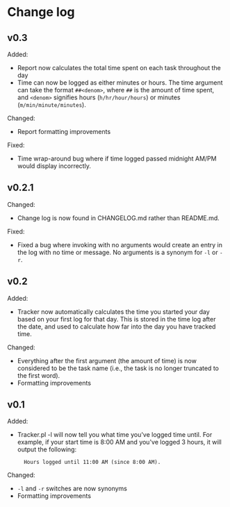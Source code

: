 # Change log

## v0.3

Added:

- Report now calculates the total time spent on each task throughout the day
- Time can now be logged as either minutes or hours. The time argument can take
  the format `##<denom>`, where `##` is the amount of time spent, and `<denom>`
  signifies hours (`h/hr/hour/hours`) or minutes (`m/min/minute/minutes`).

Changed:

- Report formatting improvements

Fixed:

- Time wrap-around bug where if time logged passed midnight AM/PM would display incorrectly.

## v0.2.1

Changed:

- Change log is now found in CHANGELOG.md rather than README.md.

Fixed:

- Fixed a bug where invoking with no arguments would create an entry in the log
  with no time or message. No arguments is a synonym for `-l` or `-r`.

## v0.2

Added:

- Tracker now automatically calculates the time you started your day based on
  your first log for that day. This is stored in the time log after the date,
  and used to calculate how far into the day you have tracked time.

Changed:

- Everything after the first argument (the amount of time) is now considered to
  be the task name (i.e., the task is no longer truncated to the first word).
- Formatting improvements

## v0.1

Added:

- Tracker.pl -l will now tell you what time you've logged time until. For
  example, if your start time is 8:00 AM and you've logged 3 hours, it will
  output the following:

        Hours logged until 11:00 AM (since 8:00 AM).

Changed:

- `-l` and `-r` switches are now synonyms
- Formatting improvements
